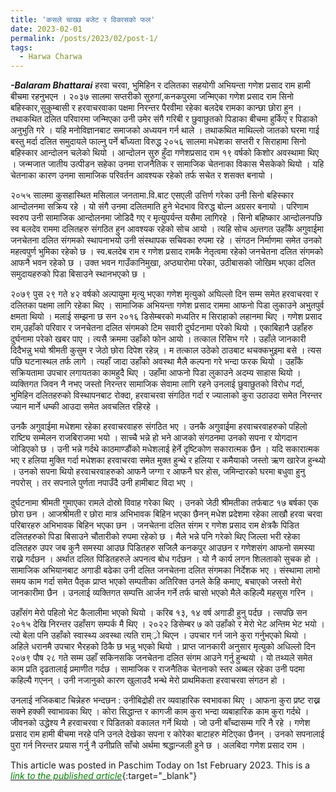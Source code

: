 ```yaml
---
title: 'कसले चाख्छ बजेट र विकासको फल'
date: 2023-02-01
permalink: /posts/2023/02/post-1/
tags:
  - Harwa Charwa
---
```

**_-Balaram Bhattarai_**
हरवा चरवा, भुमिहिन र दलितका सहयोगी अभियन्ता गणेश प्रसाद राम हामी बीचमा रहनुभएन । २०३७ सालमा सप्तरीको सुरुगां,कनकपुरमा जन्मिएका गणेश प्रसाद राम सिनो बहिस्कार,सुकुम्बासी र हरवाचरवाका पक्षमा निरन्तर पैरवीमा रहेका बलदेब रामका कान्छा छोरा हुन । तथाकथित दलित परिवारमा जन्मिएका उनी उमेर संगै गरिबी र छुवाछुतको पिडाका बीचमा हुर्किए र पिडाको अनुभुति गरे । यहि मनोविज्ञानबाट समाजको अध्ययन गर्न थाले ।
तथाकथित माथिल्लो जातको घरमा गाई बस्तु मर्दा दलित समुदायले फाल्नु पर्ने बाँध्यता विरुद्ध २०५६ सालमा मधेशका सप्तरी र सिराहामा सिनो बहिस्कार आन्दोलन चलेको थियो । आन्दोलन सुरु हुँदा गणेशप्रसाद राम १९ वर्षको किशोर अवस्थामा थिए । जन्मजात जातीय उत्पीडन सहेका उनमा राजनैतिक र सामाजिक चेतनाका विकास भैसकेको थियो । यहि चेतनाका कारण उनमा सामाजिक परिवर्तन आवश्यक रहेको तर्फ सचेत र शसक्त बनायो ।

२०५५ सालमा कुसहास्थित मसिलाल जनतामा.वि.बाट एसएली उत्तिर्ण गरेका उनी सिनो बहिस्कार आन्दोलनमा सक्रिय रहे । यो संगै उनमा दलितमाति हुने भेदभाव विरुद्ध बोल्न अग्रसर बनायो । परिणाम स्वरुप उनी सामाजिक आन्दोलनमा जोडिदै गए र मृत्युपर्यन्त यसैमा लागिरहे ।
सिनो बहिष्कार आन्दोलनपछि स्व बलदेव राममा दलितहरु संगठित हुन आवश्यक रहेको सोच आयो । त्यहि सोच अन्र्तगत उहाँकै अगुवाईमा जनचेतना दलित संगमको स्थापनाभयो उनी संस्थापक सचिवका रुपमा रहे । संगठन निर्माणमा समेत उनको महत्वपुर्ण भुमिका रहेको छ । स्व.बलदेब राम र गणेश प्रसाद रामकै नेतृत्वमा रहेको जनचेतना दलित संगमको आफनै भवन रहेको छ । उक्त भवन गाउँकानिमुखा, अप्ठ्यारोमा परेका, उठीबासको जोखिम भएका दलित समुदायहरुको पिडा बिसाउने स्थानभएको छ ।

२०७९ पुस २९ गते ४२ वर्षको अल्पायुमा मृत्यु भएका गणेश मृत्युको अघिल्लो दिन सम्म समेत हरवाचरवा र दलितका पक्षमा लागि रहेका थिए । सामाजिक अभियन्ता गणेश प्रसाद राममा आफनो पिडा लुकाउने अभुतपुर्व क्षमता थियो । मलाई सम्झना छ सन २०१६ डिसेम्बरको मध्यतिर म सिराहाको लहानमा थिए । गणेश प्रसाद राम,उहाँको परिवार र जनचेतना दलित संगमको टिम सवारी दुर्घटनामा परेको थियो । एकाबिहानै उहाँहरु दुर्घनामा परेको खबर पाए । त्यसै क्रममा उहाँको फोन आयो । तत्काल रिसिभ गरे । उहाँले जानकारी दिदैभन्नु भयो श्रीमती कुसुम र जेठो छोरा दिपेश रहेन्न् । म तत्काल उठेको ठाउबाट थचक्कभुइमा बसे । त्यस पछि घटनास्थल तर्फ लागे । त्यहाँ जादा उहाँको अवस्था मैलै कल्पना गरे भन्दा फरक थियो । उहाँकै सक्रियतामा उपचार लगायतका कामहुदै थिए । उहाँमा आफनो पिडा लुकाउने अदम्य साहास थियो । व्यक्तिगत जिवन नै नभए जस्तो निरन्तर सामाजिक सेवामा लागि रहने उनलाई छुवाछुतको विरोध गर्दा, भुमिहिन दलितहरुको विस्थापनबाट रोक्दा, हरवाचरवा संगठित गर्दा र ज्यालाको कुरा उठाउदा समेत निरन्तर ज्यान मार्ने धम्की आउदा समेत अवचलित रहिरहे ।

उनकै अगुवाईमा मधेशमा रहेका हरवाचरवाहरु संगठित भए । उनकै अगुवाईमा हरवाचरवाहरुको पहिलो राष्ट्यि सम्मेलन राजबिराजमा भयो । साच्चै भन्ने हो भने आजको संगठनमा उनको सपना र योगदान जोडिएको छ । उनी भन्ने गर्दथे काठमाण्डौंको मधेशलाई हेर्ने दृष्टिकोण सकारात्मक छैन । यदि सकारात्मक भए र हलिया मुक्ति गर्दा मधेशका हरवाचरवा समेत मुक्त हुन्थे र हलिया र कमैयाको जस्तो ऋण खारेज हुन्थ्यो । उनको सपना थियो हरवाचरवाहरुको आफनै जग्गा र आफनै घर होस, जमिन्दारको घरमा बधुवा हुनु नपरोस् । तर सपनाले पुर्णता नपाउँदै उनी हामीबाट विदा भए ।

दुर्घटनामा श्रीमती गुमाएका रामले दोस्रो विवाह गरेका थिए । उनको जेठी श्रीमतीका तर्फबाट १७ बर्षका एक छोरा छन । आजश्रीमती र छोरा मात्र अभिभावक बिहिन भएका छैनन् मधेश प्रदेशमा रहेका लाखौ हरवा चरवा परिबारहरु अभिभावक बिहिन भएका छन । जनचेतना दलित संगम र गणेश प्रसाद राम क्षेत्रकै पिडित दलितहरुको पिडा बिसाउने चौतारीको रुपमा रहेको छ । मैले भन्ने पनि गरेको थिए जिल्ला भरी रहेका दलितहरु उपर जब कुनै समस्या आउछ पिडितहरु सजिलै कनकपुर आउछन र गणेशसंग आफनो समस्या राख्ने गर्दछन । अर्थात दलित पिडितहरुले अपनत्व बोध गर्दछन । यो नै कार्य लगन शिलताको सुचक हो । सामाजिक अभियानबाट अगाडी बढेका उनी दलित जनचेतना दलित संगमका निर्देशक भए । संस्थामा लामो समय काम गर्दा समेत पैतृक प्राप्त भएको सम्पतीका अतिरिक्त उनले केहि कमाए, बचाएको जस्तो मेरो जानकारीमा छैन । उनलाई व्यक्तिगत सम्पत्ति आर्जन गर्ने तर्फ चासो भएको मैले कहिल्यै महसुस गरिन ।

उहाँसंग मेरो पहिलो भेट कैलालीमा भएको थियो । करिब १३, १४ वर्ष अगाडी हुनु पर्दछ । त्सपछि सन २०१५ देखि निरन्तर उहाँसग सम्पर्क मै थिए । २०२२ डिसेम्बर ७ को उहाँको र मेरो भेट अन्तिम भेट भयो । त्यो बेला पनि उहाँको स्वास्थ्य अवस्था त्यति राम््रो थिएन । उपचार गर्न जाने कुरा गर्नुभएको थियो । अहिले धरानमै उपचार भैरहको ठिकै छ भन्नु भएको थियो । प्राप्त जानकारी अनुसार मृत्युको अधिल्लो दिन २०७९ पौष २८ गते सम्म उहाँ सकिनसकि जनचेतना दलित संगम आउने गर्नु हुन्थयो । यो तथ्यले समेत काम प्रति दृढतालाई प्रमाणीत गर्दछ । सामाजिक र राजनैतिक चेतनाको स्तर अब्बल रहेका उनी पदमा कहिल्यै गएनन् । उनी नजानुको कारण खुलाउदै भन्थे मेरो प्राथमिकता हरवाचरवा संगठन हो ।

उनलाई नजिकबाट चिन्नेहरु भन्दछन : उनीबिद्रोही तर व्यवाहारिक स्वभावका थिए । आफना कुरा प्रष्ट राख्न सक्ने हक्की स्वाभावका थिए । कोरा सिद्धान्त र कागजी काम कुरा भन्दा व्यबाहारिक काम कुरा गर्दथे । जीवनको उद्धेश्य नै हरवाचरवा र पिडितको वकालत गर्ने थियो । जो उनी बाँच्दासम्म गरि नै रहे । गणेश प्रसाद राम हामी बीचमा नरहे पनि उनले देखेका सपना र कोरेका बाटाहरु मेटिएका छैनन् । उनको सपनालाई पुरा गर्न निरन्तर प्रयास गर्नु नै उनीप्रति साँचो अर्थमा श्रद्धान्जली हुने छ । अलबिदा गणेश प्रसाद राम ।

This article was posted in Paschim Today on 1st February 2023. This is a [<span style="color:green">*link to the published article*</span>](https://dalitonline.com/archives/16526?fbclid=IwAR0i2EVeL-F-xEVIOda64aOwR457RJFvt9rXw1SeLYPaGf1Ux0jDcksLkVk){:target="_blank"}
